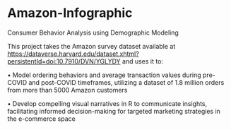 # Amazon-Infographic
Consumer Behavior Analysis using Demographic Modeling

This project takes the Amazon survey dataset available at https://dataverse.harvard.edu/dataset.xhtml?persistentId=doi:10.7910/DVN/YGLYDY and uses it to:

•	Model ordering behaviors and average transaction values during pre-COVID and post-COVID timeframes, utilizing a dataset of 1.8 million orders from more than 5000 Amazon customers

•	Develop compelling visual narratives in R to communicate insights, facilitating informed decision-making for targeted marketing strategies in the e-commerce space
